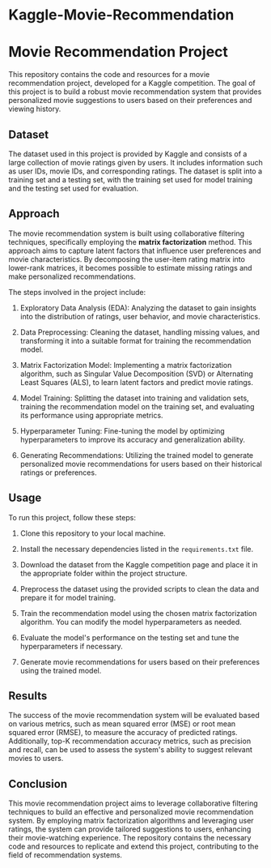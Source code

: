 # Kaggle-Movie-Recommendation
# Movie Recommendation Project

This repository contains the code and resources for a movie recommendation project, developed for a Kaggle competition. The goal of this project is to build a robust movie recommendation system that provides personalized movie suggestions to users based on their preferences and viewing history.

## Dataset

The dataset used in this project is provided by Kaggle and consists of a large collection of movie ratings given by users. It includes information such as user IDs, movie IDs, and corresponding ratings. The dataset is split into a training set and a testing set, with the training set used for model training and the testing set used for evaluation.

## Approach

The movie recommendation system is built using collaborative filtering techniques, specifically employing the **matrix factorization** method. This approach aims to capture latent factors that influence user preferences and movie characteristics. By decomposing the user-item rating matrix into lower-rank matrices, it becomes possible to estimate missing ratings and make personalized recommendations.

The steps involved in the project include:

1. Exploratory Data Analysis (EDA): Analyzing the dataset to gain insights into the distribution of ratings, user behavior, and movie characteristics.

2. Data Preprocessing: Cleaning the dataset, handling missing values, and transforming it into a suitable format for training the recommendation model.

3. Matrix Factorization Model: Implementing a matrix factorization algorithm, such as Singular Value Decomposition (SVD) or Alternating Least Squares (ALS), to learn latent factors and predict movie ratings.

4. Model Training: Splitting the dataset into training and validation sets, training the recommendation model on the training set, and evaluating its performance using appropriate metrics.

5. Hyperparameter Tuning: Fine-tuning the model by optimizing hyperparameters to improve its accuracy and generalization ability.

6. Generating Recommendations: Utilizing the trained model to generate personalized movie recommendations for users based on their historical ratings or preferences.

## Usage

To run this project, follow these steps:

1. Clone this repository to your local machine.

2. Install the necessary dependencies listed in the `requirements.txt` file.

3. Download the dataset from the Kaggle competition page and place it in the appropriate folder within the project structure.

4. Preprocess the dataset using the provided scripts to clean the data and prepare it for model training.

5. Train the recommendation model using the chosen matrix factorization algorithm. You can modify the model hyperparameters as needed.

6. Evaluate the model's performance on the testing set and tune the hyperparameters if necessary.

7. Generate movie recommendations for users based on their preferences using the trained model.

## Results

The success of the movie recommendation system will be evaluated based on various metrics, such as mean squared error (MSE) or root mean squared error (RMSE), to measure the accuracy of predicted ratings. Additionally, top-K recommendation accuracy metrics, such as precision and recall, can be used to assess the system's ability to suggest relevant movies to users.

## Conclusion

This movie recommendation project aims to leverage collaborative filtering techniques to build an effective and personalized movie recommendation system. By employing matrix factorization algorithms and leveraging user ratings, the system can provide tailored suggestions to users, enhancing their movie-watching experience. The repository contains the necessary code and resources to replicate and extend this project, contributing to the field of recommendation systems.
